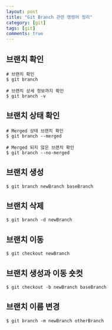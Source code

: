 ```yaml
---
layout: post
title: "Git Branch 관련 명령어 정리"
category: [git]
tags: [git]
comments: true
---
```


## 브랜치 확인

```console
# 브랜치 확인
$ git branch

# 브랜치 상세 정보까지 확인
$ git branch -v
```

## 브랜치 상태 확인

```console
# Merged 상태 브랜치 확인
$ git branch --merged

# Merged 되지 않은 브랜치 확인
$ git branch --no-merged
```

## 브랜치 생성

```console
$ git branch newBranch baseBranch
```

## 브랜치 삭제

```console
$ git branch -d newBranch
```

## 브랜치 이동

```console
$ git checkout newBranch
```

## 브랜치 생성과 이동 숏컷

```console
$ git checkout -b newBranch baseBranch
```

## 브랜치 이름 변경

```console
$ git branch -m newBranch otherBranch
```
